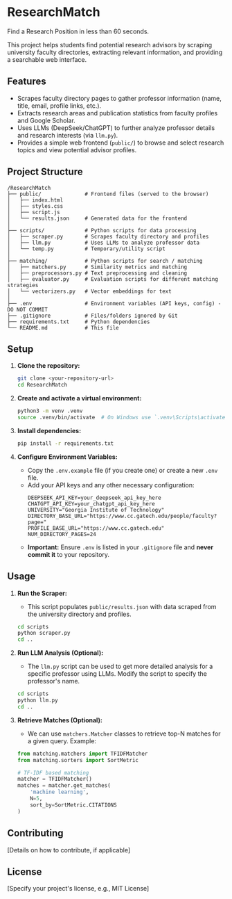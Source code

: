# ResearchMatch

Find a Research Position in less than 60 seconds.

This project helps students find potential research advisors by scraping university faculty directories, extracting relevant information, and providing a searchable web interface.

## Features

*   Scrapes faculty directory pages to gather professor information (name, title, email, profile links, etc.).
*   Extracts research areas and publication statistics from faculty profiles and Google Scholar.
*   Uses LLMs (DeepSeek/ChatGPT) to further analyze professor details and research interests (via `llm.py`).
*   Provides a simple web frontend (`public/`) to browse and select research topics and view potential advisor profiles.

## Project Structure

```
/ResearchMatch
├── public/              # Frontend files (served to the browser)
│   ├── index.html
│   ├── styles.css
│   ├── script.js
│   └── results.json     # Generated data for the frontend
│
├── scripts/             # Python scripts for data processing
│   ├── scraper.py       # Scrapes faculty directory and profiles
│   ├── llm.py           # Uses LLMs to analyze professor data
│   └── temp.py          # Temporary/utility script
│
├── matching/            # Python scripts for search / matching
│   ├── matchers.py      # Similarity metrics and matching
│   ├── preprocessors.py # Text preprocessing and cleaning
│   ├── evaluator.py     # Evaluation scripts for different matching strategies
│   └── vectorizers.py   # Vector embeddings for text
│
├── .env                 # Environment variables (API keys, config) - DO NOT COMMIT
├── .gitignore           # Files/folders ignored by Git
├── requirements.txt     # Python dependencies
└── README.md            # This file
```

## Setup

1.  **Clone the repository:**
    ```bash
    git clone <your-repository-url>
    cd ResearchMatch
    ```

2.  **Create and activate a virtual environment:**
    ```bash
    python3 -m venv .venv
    source .venv/bin/activate  # On Windows use `.venv\Scripts\activate`
    ```

3.  **Install dependencies:**
    ```bash
    pip install -r requirements.txt
    ```

4.  **Configure Environment Variables:**
    *   Copy the `.env.example` file (if you create one) or create a new `.env` file.
    *   Add your API keys and any other necessary configuration:
        ```dotenv
        DEEPSEEK_API_KEY=your_deepseek_api_key_here
        CHATGPT_API_KEY=your_chatgpt_api_key_here
        UNIVERSITY="Georgia Institute of Technology"
        DIRECTORY_BASE_URL="https://www.cc.gatech.edu/people/faculty?page="
        PROFILE_BASE_URL="https://www.cc.gatech.edu"
        NUM_DIRECTORY_PAGES=24 
        ```
    *   **Important:** Ensure `.env` is listed in your `.gitignore` file and **never commit it** to your repository.

## Usage

1.  **Run the Scraper:**
    *   This script populates `public/results.json` with data scraped from the university directory and profiles.
    ```bash
    cd scripts
    python scraper.py
    cd ..
    ```

2.  **Run LLM Analysis (Optional):**
    *   The `llm.py` script can be used to get more detailed analysis for a specific professor using LLMs. Modify the script to specify the professor's name.
    ```bash
    cd scripts
    python llm.py 
    cd ..
    ```

2.  **Retrieve Matches (Optional):**
    *   We can use `matchers.Matcher` classes to retrieve top-N matches for a given query. Example:
    ```python
    from matching.matchers import TFIDFMatcher
    from matching.sorters import SortMetric

    # TF-IDF based matching
    matcher = TFIDFMatcher()
    matches = matcher.get_matches(
        'machine learning',
        N=5,
        sort_by=SortMetric.CITATIONS
    )
    ```

## Contributing

[Details on how to contribute, if applicable]

## License

[Specify your project's license, e.g., MIT License]
